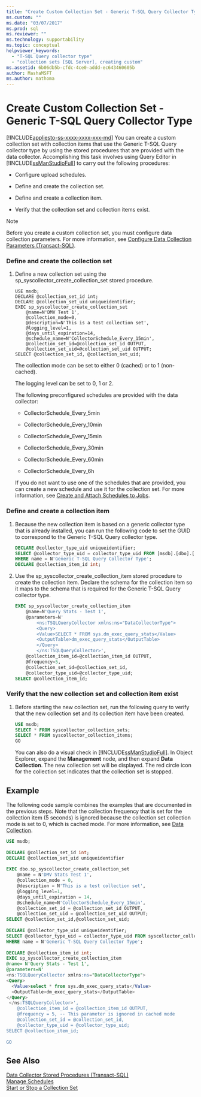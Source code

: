 ```yaml
---
title: "Create Custom Collection Set - Generic T-SQL Query Collector Type | Microsoft Docs"
ms.custom: ""
ms.date: "03/07/2017"
ms.prod: sql
ms.reviewer: ""
ms.technology: supportability
ms.topic: conceptual
helpviewer_keywords: 
  - "T-SQL Query collector type"
  - "collection sets [SQL Server], creating custom"
ms.assetid: 6b06db5b-cfdc-4ce0-addd-ec643460605b
author: MashaMSFT
ms.author: mathoma
---
```

# Create Custom Collection Set - Generic T-SQL Query Collector Type
[!INCLUDE[appliesto-ss-xxxx-xxxx-xxx-md](../../includes/appliesto-ss-xxxx-xxxx-xxx-md.md)]
  You can create a custom collection set with collection items that use the Generic T-SQL Query collector type by using the stored procedures that are provided with the data collector. Accomplishing this task involves using Query Editor in [!INCLUDE[ssManStudioFull](../../includes/ssmanstudiofull-md.md)] to carry out the following procedures:  
  
-   Configure upload schedules.  
  
-   Define and create the collection set.  
  
-   Define and create a collection item.  
  
-   Verify that the collection set and collection items exist.  
  
> [!NOTE]  
>  Before you create a custom collection set, you must configure data collection parameters. For more information, see [Configure Data Collection Parameters &#40;Transact-SQL&#41;](../../relational-databases/data-collection/configure-data-collection-parameters-transact-sql.md).  
  
### Define and create the collection set  
  
1.  Define a new collection set using the sp_syscollector_create_collection_set stored procedure.  
  
    ```  
    USE msdb;  
    DECLARE @collection_set_id int;  
    DECLARE @collection_set_uid uniqueidentifier;  
    EXEC sp_syscollector_create_collection_set   
        @name=N'DMV Test 1',   
        @collection_mode=0,   
        @description=N'This is a test collection set',   
        @logging_level=1,   
        @days_until_expiration=14,   
        @schedule_name=N'CollectorSchedule_Every_15min',   
        @collection_set_id=@collection_set_id OUTPUT,   
        @collection_set_uid=@collection_set_uid OUTPUT;  
    SELECT @collection_set_id, @collection_set_uid;  
    ```  
  
     The collection mode can be set to either 0 (cached) or to 1 (non-cached).  
  
     The logging level can be set to 0, 1 or 2.  
  
     The following preconfigured schedules are provided with the data collector:  
  
    -   CollectorSchedule_Every_5min  
  
    -   CollectorSchedule_Every_10min  
  
    -   CollectorSchedule_Every_15min  
  
    -   CollectorSchedule_Every_30min  
  
    -   CollectorSchedule_Every_60min  
  
    -   CollectorSchedule_Every_6h  
  
     If you do not want to use one of the schedules that are provided, you can create a new schedule and use it for the collection set. For more information, see [Create and Attach Schedules to Jobs](../../ssms/agent/create-and-attach-schedules-to-jobs.md).  
  
### Define and create a collection item  
  
1.  Because the new collection item is based on a generic collector type that is already installed, you can run the following code to set the GUID to correspond to the Generic T-SQL Query collector type.  
  
    ```sql  
    DECLARE @collector_type_uid uniqueidentifier;  
    SELECT @collector_type_uid = collector_type_uid FROM [msdb].[dbo].[syscollector_collector_types]   
    WHERE name = N'Generic T-SQL Query Collector Type';  
    DECLARE @collection_item_id int;  
    ```  
  
2.  Use the sp_syscollector_create_collection_item stored procedure to create the collection item. Declare the schema for the collection item so it maps to the schema that is required for the Generic T-SQL Query collector type.  
  
    ```sql  
    EXEC sp_syscollector_create_collection_item   
        @name=N'Query Stats - Test 1',   
        @parameters=N'  
            <ns:TSQLQueryCollector xmlns:ns="DataCollectorType">  
            <Query>  
            <Value>SELECT * FROM sys.dm_exec_query_stats</Value>  
            <OutputTable>dm_exec_query_stats</OutputTable>  
            </Query>  
            </ns:TSQLQueryCollector>',   
        @collection_item_id=@collection_item_id OUTPUT,   
        @frequency=5,   
        @collection_set_id=@collection_set_id,   
        @collector_type_uid=@collector_type_uid;  
    SELECT @collection_item_id;  
    ```  
  
### Verify that the new collection set and collection item exist  
  
1.  Before starting the new collection set, run the following query to verify that the new collection set and its collection item have been created.  
  
    ```sql  
    USE msdb;  
    SELECT * FROM syscollector_collection_sets;  
    SELECT * FROM syscollector_collection_items;  
    GO  
    ```  
  
     You can also do a visual check in [!INCLUDE[ssManStudioFull](../../includes/ssmanstudiofull-md.md)]. In Object Explorer, expand the **Management** node, and then expand **Data Collection**. The new collection set will be displayed. The red circle icon for the collection set indicates that the collection set is stopped.  
  
## Example  
 The following code sample combines the examples that are documented in the previous steps. Note that the collection frequency that is set for the collection item (5 seconds) is ignored because the collection set collection mode is set to 0, which is cached mode. For more information, see [Data Collection](../../relational-databases/data-collection/data-collection.md).  
  
```sql  
USE msdb;  
  
DECLARE @collection_set_id int;  
DECLARE @collection_set_uid uniqueidentifier  
  
EXEC dbo.sp_syscollector_create_collection_set  
    @name = N'DMV Stats Test 1',  
    @collection_mode = 0,  
    @description = N'This is a test collection set',  
    @logging_level=1,  
    @days_until_expiration = 14,  
    @schedule_name=N'CollectorSchedule_Every_15min',  
    @collection_set_id = @collection_set_id OUTPUT,  
    @collection_set_uid = @collection_set_uid OUTPUT;  
SELECT @collection_set_id,@collection_set_uid;  
  
DECLARE @collector_type_uid uniqueidentifier;  
SELECT @collector_type_uid = collector_type_uid FROM syscollector_collector_types   
WHERE name = N'Generic T-SQL Query Collector Type';  
  
DECLARE @collection_item_id int;  
EXEC sp_syscollector_create_collection_item  
@name= N'Query Stats - Test 1',  
@parameters=N'  
<ns:TSQLQueryCollector xmlns:ns="DataCollectorType">  
<Query>  
  <Value>select * from sys.dm_exec_query_stats</Value>  
  <OutputTable>dm_exec_query_stats</OutputTable>  
</Query>  
 </ns:TSQLQueryCollector>',  
    @collection_item_id = @collection_item_id OUTPUT,  
    @frequency = 5, -- This parameter is ignored in cached mode  
    @collection_set_id = @collection_set_id,  
    @collector_type_uid = @collector_type_uid;  
SELECT @collection_item_id;  
  
GO  
```  
  
## See Also  
 [Data Collector Stored Procedures &#40;Transact-SQL&#41;](../../relational-databases/system-stored-procedures/data-collector-stored-procedures-transact-sql.md)   
 [Manage Schedules](../../ssms/agent/manage-schedules.md)   
 [Start or Stop a Collection Set](../../relational-databases/data-collection/start-or-stop-a-collection-set.md)  
  
  
